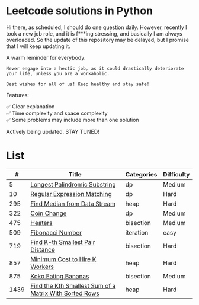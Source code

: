 # Leetcode solutions in Python

Hi there, as scheduled, I should do one question daily. However, recently I took a new job role, and it is f***ing stressing, and basically I am always overloaded. So the update of this repository may be delayed, but I promise that I will keep updating it.

A warm reminder for everybody:

    Never engage into a hectic job, as it could drastically deteriorate your life, unless you are a workaholic.

    Best wishes for all of us! Keep healthy and stay safe!

Features:

✅ Clear explanation<br>
✅ Time complexity and space complexity<br>
✅ Some problems may include more than one solution

Actively being updated. STAY TUNED!

# List

| # | Title | Categories | Difficulty|
| --------- | ------- |------- |------- |
| 5 | [Longest Palindromic Substring](algorithms/0005.md) | dp | Medium|
| 10 | [Regular Expression Matching](algorithms/0010.md) | dp | Hard|
| 295 | [Find Median from Data Stream](algorithms/0295-Find-Median-from-Data-Stream.md) | heap | Hard|
| 322 | [Coin Change](algorithms/0322.md) | dp | Medium |
| 475 | [Heaters](algorithms/0475.md) | bisection | Medium|
| 509 | [Fibonacci Number](algorithms/0509.md) | iteration | easy|
| 719 | [Find K-th Smallest Pair Distance](algorithms/0719.md) | bisection | Hard|
| 857 | [Minimum Cost to Hire K Workers](algorithms/0857-Minimum-Cost-to-Hire-K-Workers.md) | heap | Hard|
| 875 | [Koko Eating Bananas](algorithms/0875.md) | bisection | Medium|
|1439 | [Find the Kth Smallest Sum of a Matrix With Sorted Rows](algorithms/1439.md) | heap | Hard|
